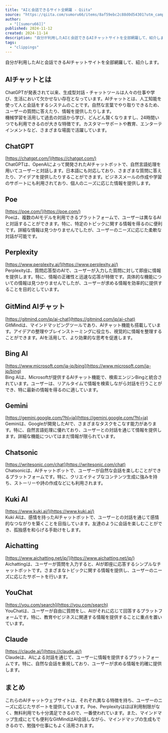```yaml
---
title: "AIと会話できるサイト全網羅 - Qiita"
source: "https://qiita.com/sumoru66/items/8af59ebc2c88d0d54301?utm_campaign=popular_items&utm_medium=feed&utm_source=popular_items"
author:
  - "[[sumoru66]]"
published: 2024-11-12
created: 2024-11-14
description: "自分が利用したAIと会話できるAIチャットサイトを全部網羅して、紹介します。AIチャットとはChatGPTが発表されて以来、生成型対話・チャットツールは人々の仕事や学び、生活において欠かせない存…"
tags:
  - "clippings"
---
```

自分が利用したAIと会話できるAIチャットサイトを全部網羅して、紹介します。

## AIチャットとは

ChatGPTが発表されて以来、生成型対話・チャットツールは人々の仕事や学び、生活において欠かせない存在となっています。AIチャットとは、人工知能を使って人と会話をするシステムのことです。自然な言葉でやり取りできるため、ユーザーの質問に答えたり、情報を提供したりします。  
機械学習を活用して過去の対話から学び、どんどん賢くなりますし、24時間いつでも利用できるのが大きな特徴です。カスタマーサポートや教育、エンターテインメントなど、さまざまな場面で活躍しています。

## ChatGPT

[https://chatgpt.com/](https://chatgpt.com/)  
ChatGPTは、OpenAIによって開発されたAIチャットボットで、自然言語処理を用いてユーザーと対話します。日本語にも対応しており、さまざまな質問に答えたり、アイデアを提供したりすることができます。ビジネスメールの作成や学習のサポートにも利用されており、個人のニーズに応じた情報を提供します。

## Poe

[https://poe.com/](https://poe.com/)  
Poeは、複数のAIモデルを利用できるプラットフォームで、ユーザーは異なるAIと対話することができます。特に、特定のトピックに関する情報を得るのに便利です。詳細な情報は見つかりませんでしたが、ユーザーのニーズに応じた柔軟な対話が可能です。

## Perplexity

[https://www.perplexity.ai/](https://www.perplexity.ai/)  
Perplexityは、質問応答型のAIで、ユーザーが入力した質問に対して即座に情報を提供します。特に、情報の正確性と迅速な応答が特徴です。具体的な機能についての情報は見つかりませんでしたが、ユーザーが求める情報を効率的に提供することを目的としています。

## GitMind AIチャット

[https://gitmind.com/jp/ai-chat](https://gitmind.com/jp/ai-chat)  
GitMindは、マインドマッピングツールであり、AIチャット機能も搭載しています。アイデアの整理やブレインストーミングに役立ち、視覚的に情報を整理することができます。AIを活用して、より効果的な思考を促進します。

## Bing AI

[https://www.microsoft.com/ja-jp/bing](https://www.microsoft.com/ja-jp/bing)  
Bing AIは、Microsoftが提供するAIチャット機能で、検索エンジンBingと統合されています。ユーザーは、リアルタイムで情報を検索しながら対話を行うことができ、特に最新の情報を得るのに適しています。

## Gemini

[https://gemini.google.com/?hl=ja](https://gemini.google.com/?hl=ja)  
Geminiは、Googleが開発したAIで、さまざまなタスクをこなす能力があります。特に、自然言語処理に優れており、ユーザーとの対話を通じて情報を提供します。詳細な機能についてはまだ情報が限られています。

## Chatsonic

[https://writesonic.com/chat](https://writesonic.com/chat)  
Chatsonicは、AIチャットボットで、ユーザーが自然な会話を楽しむことができるプラットフォームです。特に、クリエイティブなコンテンツ生成に強みを持ち、ストーリーや詩の作成などにも利用されます。

## Kuki AI

[https://www.kuki.ai/](https://www.kuki.ai/)  
Kuki AIは、感情を持ったAIチャットボットで、ユーザーとの対話を通じて感情的なつながりを築くことを目指しています。友達のように会話を楽しむことができ、孤独感を和らげる手助けをします。

## Aichatting

[https://www.aichatting.net/jp/](https://www.aichatting.net/jp/)  
Aichattingは、ユーザーが質問を入力すると、AIが即座に応答するシンプルなチャットボットです。さまざまなトピックに関する情報を提供し、ユーザーのニーズに応じたサポートを行います。

## YouChat

[https://you.com/search](https://you.com/search)  
YouChatは、ユーザーが自由に質問をし、AIがそれに応じて回答するプラットフォームです。特に、教育やビジネスに関連する情報を提供することに重点を置いています。

## Claude

[https://claude.ai/](https://claude.ai/)  
Claudeは、AIによる対話を通じて、ユーザーに情報を提供するプラットフォームです。特に、自然な会話を重視しており、ユーザーが求める情報を的確に提供します。

## まとめ

これらのAIチャットウェブサイトは、それぞれ異なる特徴を持ち、ユーザーのニーズに応じたサポートを提供しています。Poe、Perplexityはほぼ利用制限がなく、無料利用でも十分満足できるので、一番使われています。また、マインドマップ生成にとても便利なGitMindはAI会話しながら、マインドマップの生成もできるので、勉強や仕事にもよく活用されます。